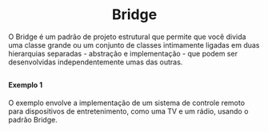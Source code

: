 <h1 align="center">Bridge</h1>

<p>O Bridge é um padrão de projeto estrutural que permite que você divida uma classe grande ou um conjunto de classes 
  intimamente ligadas em duas hierarquias separadas - abstração e implementação - que podem ser desenvolvidas independentemente umas das outras.</p>

##

#### Exemplo 1

<p>O exemplo envolve a implementação de um sistema de controle remoto para dispositivos de entretenimento, como uma TV e um rádio, usando o padrão Bridge.
</p>

